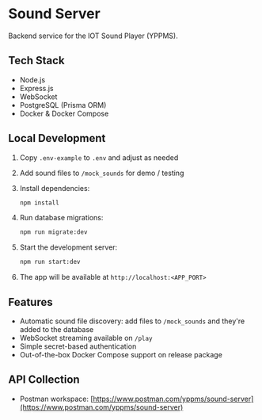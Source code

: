 # Sound Server

Backend service for the IOT Sound Player (YPPMS).

## Tech Stack

- Node.js
- Express.js
- WebSocket
- PostgreSQL (Prisma ORM)
- Docker & Docker Compose

## Local Development

1. Copy `.env-example` to `.env` and adjust as needed
2. Add sound files to `/mock_sounds` for demo / testing
3. Install dependencies:

   ```bash
   npm install
   ```

4. Run database migrations:

   ```bash
   npm run migrate:dev
   ```

5. Start the development server:

   ```bash
   npm run start:dev
   ```

6. The app will be available at `http://localhost:<APP_PORT>`

## Features

- Automatic sound file discovery: add files to `/mock_sounds` and they're added to the database
- WebSocket streaming available on `/play`
- Simple secret-based authentication
- Out-of-the-box Docker Compose support on release package

## API Collection

- Postman workspace: [https://www.postman.com/yppms/sound-server](https://www.postman.com/yppms/sound-server)
